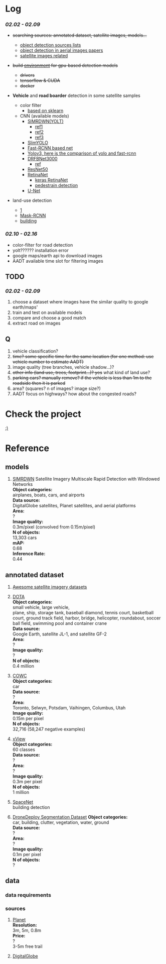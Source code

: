# Log
### _02.02 - 02.09_  
+ ~~searching sources: annotated dataset, satellite images, models...~~ 
  - [object detection sources lists](https://github.com/hoya012/deep_learning_object_detection)
  - [object detection in aerial images papers](https://github.com/murari023/awesome-aerial-object-detection#awesome-resources)
  - [satellite images related](https://github.com/robmarkcole/satellite-image-deep-learning)
  
+ ~~build [environment](https://github.com/ReehcQ/satellite/blob/master/preparation.md) for gpu-based detection models~~
  - ~~drivers~~
  - ~~tensorflow & CUDA~~
  - ~~docker~~
  
+ __Vehicle__ and __road boarder__ detection in some satellite samples
  - color filter
    + [based on sklearn](https://github.com/planetlabs/notebooks/blob/master/jupyter-notebooks/ship-detector/01_ship_detector.ipynb)
  - CNN (available models)
    + [SIMRDWN(YOLT)](https://github.com/avanetten/simrdwn)
      - [ref1](https://cloud.tencent.com/developer/news/237042)
      - [ref2](https://medium.com/the-downlinq/you-only-look-twice-multi-scale-object-detection-in-satellite-imagery-with-convolutional-neural-38dad1cf7571)
      - [ref3](https://medium.com/the-downlinq/building-extraction-with-yolt2-and-spacenet-data-a926f9ffac4f)
    + [SlimYOLO](https://github.com/PengyiZhang/SlimYOLOv3)
    + [Fast-RCNN based net](https://github.com/vyzboy92/Object-Detection-Net)
    + [Yolov3, here is the comparison of yolo and fast-rcnn](https://github.com/aniskoubaa/car_detection_yolo_faster_rcnn_uvsc2019)
    + [DRFBNet3000](https://github.com/seongkyun/DRFBNet300)
      - [ref](https://www.ncbi.nlm.nih.gov/pmc/articles/PMC6767679/)
    + [ResNet50](https://github.com/buzkent86/Aerial_Vehicle_Classification)
    + [RetinaNet](https://towardsdatascience.com/object-detection-on-aerial-imagery-using-retinanet-626130ba2203)
      - [keras RetinaNet](https://github.com/fizyr/keras-retinanet)
      - [pedestrain detection](https://towardsdatascience.com/pedestrian-detection-in-aerial-images-using-retinanet-9053e8a72c6)
    + [U-Net](https://deepsense.ai/deep-learning-for-satellite-imagery-via-image-segmentation/)
    
+ land-use detection
  - [1](https://github.com/datasciencecampus/laika)
  - [Mask-RCNN](https://github.com/jremillard/images-to-osm)
  - [building](https://github.com/neptune-ai/open-solution-mapping-challenge)
  
### _02.10 - 02.16_  
+ color-filter for road detection
+ yolt?????? installation error
+ google maps/earth api to download images
+ AADT available time slot for filtering images


## TODO
### _02.02 - 02.09_  
1. choose a dataset where images have the similar quality to google earth/maps'
2. train and test on available models
3. compare and choose a good match
4. extract road on images



## Q   
1. vehicle classification?  
2. ~~time? some specific time for the same location (for one method: use vehicle number to estimate AADT)~~ 
1. image quality (tree branches, vehicle shadow...)?  
3. ~~other info (land use, trees, footprint...)? yes~~  what kind of land use?  
4. ~~parking cars? manually remove? if the vehicle is less than 1m to the roadside then it is parked~~  
5. area? (squares? n of images? image size?)  
6. AADT focus on highways? how about the congested roads?

# Check the project
[:)](https://github.com/ReehcQ/satellite/blob/master/intro.md)

# Reference
## models
1. [SIMRDWN](https://github.com/avanetten/simrdwn) Satellite Imagery Multiscale Rapid Detection with Windowed Networks   
__Object categories:__  
airplanes, boats, cars, and airports  
__Data source:__  
DigitalGlobe satellites, Planet satellites, and aerial platforms  
__Area:__  
?  
__Image quality:__  
0.3m/pixel (convolved from 0.15m/pixel)  
__N of objects:__  
 13,303 cars  
__mAP:__  
0.68  
__Inference Rate:__  
0.44  

## annotated dataset
1. [Awesome satellite imagery datasets](https://github.com/chrieke/awesome-satellite-imagery-datasets)  

2. [DOTA](https://captain-whu.github.io/DOAI2019/dataset.html)  
__Object categories:__   
small vehicle, large vehicle,  
plane, ship, storage tank, baseball diamond, tennis court, basketball court, ground track field, harbor, bridge, helicopter, roundabout, soccer ball field, swimming pool and container crane  
__Data source:__  
Google Earth, satellite JL-1, and satellite GF-2  
__Area:__  
?  
__Image quality:__  
?  
__N of objects:__  
0.4 million  
  
3. [COWC](https://gdo152.llnl.gov/cowc/)  
__Object categories:__  
car  
__Data source:__  
?  
__Area:__  
Toronto, Selwyn, Potsdam, Vaihingen, Columbus, Utah    
__Image quality:__  
0.15m per pixel    
__N of objects:__  
32,716 (58,247 negative examples)  

4. [xView](http://xviewdataset.org/)  
__Object categories:__  
60 classes  
__Data source:__  
?  
__Area:__  
?   
__Image quality:__  
0.3m per pixel    
__N of objects:__  
1 million  

5. [SpaceNet](https://spacenet.ai/)  
building detection  

6. [DroneDeploy Segmentation Dataset](https://github.com/dronedeploy/dd-ml-segmentation-benchmark)
__Object categories:__  
car, building, clutter, vegetation, water, ground  
__Data source:__  
?  
__Area:__  
?   
__Image quality:__  
0.1m per pixel    
__N of objects:__  
?   
  
## data
### data requirements

### sources  
1. [Planet](https://www.planet.com/products/planet-imagery/)  
__Resolution:__  
3m, 5m, 0.8m  
__Price:__  
?  
3-5m free trail  

2. [DigitalGlobe](https://www.digitalglobe.com/usecases#identify)

